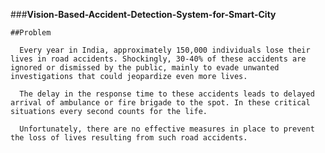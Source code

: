 ###**Vision-Based-Accident-Detection-System-for-Smart-City**

    ##Problem

      Every year in India, approximately 150,000 individuals lose their lives in road accidents. Shockingly, 30-40% of these accidents are ignored or dismissed by the public, mainly to evade unwanted investigations that could jeopardize even more lives.
    
      The delay in the response time to these accidents leads to delayed arrival of ambulance or fire brigade to the spot. In these critical situations every second counts for the life.
      
      Unfortunately, there are no effective measures in place to prevent the loss of lives resulting from such road accidents.

